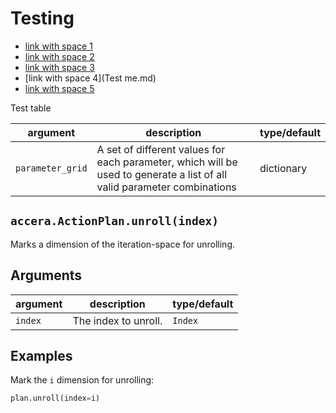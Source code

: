 # Testing

* [link with space 1](<Test%20me.md>)
* [link with space 2](<Test\ me.md>)
* [link with space 3](<Test me.md>)
* [link with space 4](Test me.md)
* [link with space 5](Test%20me.md)

Test table

argument | description | type/default
--- | --- | ---
`parameter_grid` | A set of different values for each parameter, which will be used to generate a list of all valid parameter combinations | dictionary


## `accera.ActionPlan.unroll(index)`
Marks a dimension of the iteration-space for unrolling.

## Arguments
argument | description | type/default
--- | --- | ---
`index` | The index to unroll. | `Index`

## Examples

Mark the `i` dimension for unrolling:

```python
plan.unroll(index=i)
```


<div style="page-break-after: always;"></div>
